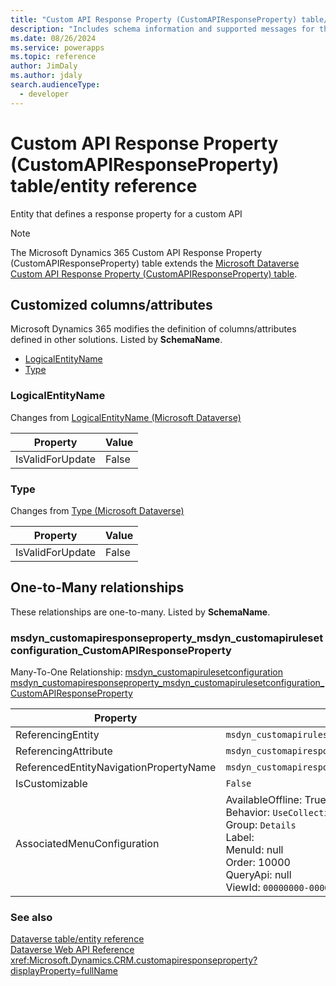 ```yaml
---
title: "Custom API Response Property (CustomAPIResponseProperty) table/entity reference (Microsoft Dynamics 365)"
description: "Includes schema information and supported messages for the Custom API Response Property (CustomAPIResponseProperty) table/entity with Microsoft Dynamics 365."
ms.date: 08/26/2024
ms.service: powerapps
ms.topic: reference
author: JimDaly
ms.author: jdaly
search.audienceType: 
  - developer
---
```


# Custom API Response Property (CustomAPIResponseProperty) table/entity reference

Entity that defines a response property for a custom API

> [!NOTE]
> The Microsoft Dynamics 365 Custom API Response Property (CustomAPIResponseProperty) table extends the [Microsoft Dataverse Custom API Response Property (CustomAPIResponseProperty) table](/power-apps/developer/data-platform/reference/entities/customapiresponseproperty).



## Customized columns/attributes

Microsoft Dynamics 365 modifies the definition of columns/attributes defined in other solutions. Listed by **SchemaName**.

- [LogicalEntityName](#BKMK_LogicalEntityName)
- [Type](#BKMK_Type)

### <a name="BKMK_LogicalEntityName"></a> LogicalEntityName

Changes from [LogicalEntityName (Microsoft Dataverse)](/power-apps/developer/data-platform/reference/entities/customapiresponseproperty#BKMK_LogicalEntityName)

|Property|Value|
|---|---|
|IsValidForUpdate|False|


### <a name="BKMK_Type"></a> Type

Changes from [Type (Microsoft Dataverse)](/power-apps/developer/data-platform/reference/entities/customapiresponseproperty#BKMK_Type)

|Property|Value|
|---|---|
|IsValidForUpdate|False|


## One-to-Many relationships

These relationships are one-to-many. Listed by **SchemaName**.

### <a name="BKMK_msdyn_customapiresponseproperty_msdyn_customapirulesetconfiguration_CustomAPIResponseProperty"></a> msdyn_customapiresponseproperty_msdyn_customapirulesetconfiguration_CustomAPIResponseProperty

Many-To-One Relationship: [msdyn_customapirulesetconfiguration msdyn_customapiresponseproperty_msdyn_customapirulesetconfiguration_CustomAPIResponseProperty](msdyn_customapirulesetconfiguration.md#BKMK_msdyn_customapiresponseproperty_msdyn_customapirulesetconfiguration_CustomAPIResponseProperty)

|Property|Value|
|---|---|
|ReferencingEntity|`msdyn_customapirulesetconfiguration`|
|ReferencingAttribute|`msdyn_customapiresponseproperty`|
|ReferencedEntityNavigationPropertyName|`msdyn_customapiresponseproperty_msdyn_customapirulesetconfiguration_CustomAPIResponseProperty`|
|IsCustomizable|`False`|
|AssociatedMenuConfiguration|AvailableOffline: True<br />Behavior: `UseCollectionName`<br />Group: `Details`<br />Label: <br />MenuId: null<br />Order: 10000<br />QueryApi: null<br />ViewId: `00000000-0000-0000-0000-000000000000`|



### See also

[Dataverse table/entity reference](../about-entity-reference.md)  
[Dataverse Web API Reference](/power-apps/developer/data-platform/webapi/reference/about)   
<xref:Microsoft.Dynamics.CRM.customapiresponseproperty?displayProperty=fullName>
